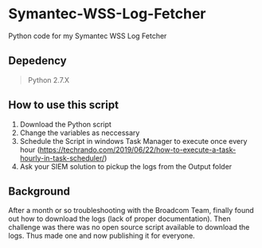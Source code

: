 # Symantec-WSS-Log-Fetcher
Python code for my Symantec WSS Log Fetcher

## Depedency
> Python 2.7.X

## How to use this script
1. Download the Python script
2. Change the variables as neccessary
3. Schedule the Script in windows Task Manager to execute once every hour (https://techrando.com/2019/06/22/how-to-execute-a-task-hourly-in-task-scheduler/)
4. Ask your SIEM solution to pickup the logs from the Output folder

## Background 
After a month or so troubleshooting with the Broadcom Team, finally found out how to download the logs (lack of proper documentation). Then challenge was there was no open source script available to download the logs. Thus made one and now publishing it for everyone.
